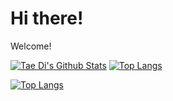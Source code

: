 # Hi there!
Welcome!

[![Tae Di's Github Stats](https://github-readme-stats.vercel.app/api?username=taedi&show_icons=true&theme=buefy)](https://github.com/taedi/github-readme-stats)
[![Top Langs](https://github-readme-stats.vercel.app/api/top-langs/?username=anuraghazra&layout=compact)](https://github.com/anuraghazra/github-readme-stats)

[![Top Langs](https://github-readme-stats.vercel.app/api/top-langs/?username=anuraghazra)](https://github.com/anuraghazra/github-readme-stats)
